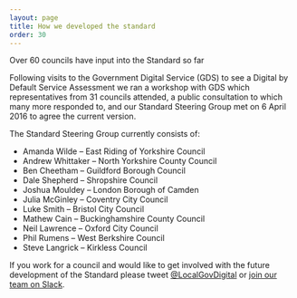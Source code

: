 ```yaml
---
layout: page
title: How we developed the standard
order: 30
---
```


Over 60 councils have input into the Standard so far

Following visits to the Government Digital Service (GDS) to see a Digital by Default Service Assessment we ran a workshop with GDS which representatives from 31 councils attended, a public consultation to which many more responded to, and our Standard Steering Group met on 6 April 2016 to agree the current version.

The Standard Steering Group currently consists of:

- Amanda Wilde – East Riding of Yorkshire Council
- Andrew Whittaker – North Yorkshire County Council
- Ben Cheetham – Guildford Borough Council
- Dale Shepherd – Shropshire Council
- Joshua Mouldey – London Borough of Camden
- Julia McGinley – Coventry City Council
- Luke Smith – Bristol City Council
- Mathew Cain – Buckinghamshire County Council
- Neil Lawrence – Oxford City Council
- Phil Rumens – West Berkshire Council
- Steve Langrick – Kirkless Council

If you work for a council and would like to get involved with the future development of the Standard please tweet [@LocalGovDigital](https://twitter.com/localgovdigital) or [join our team on Slack](https://localgovdigital.slack.com/messages/standards/).

